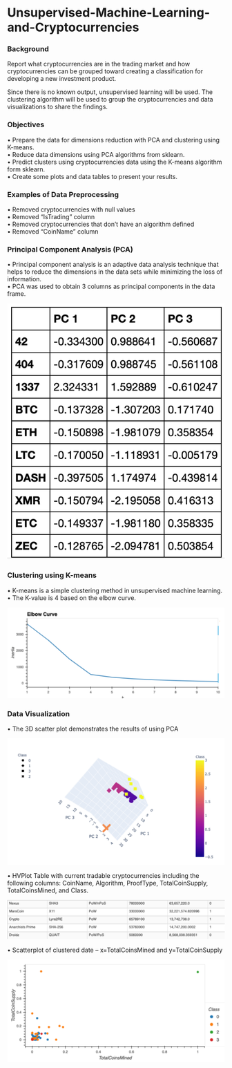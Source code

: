 # Unsupervised-Machine-Learning-and-Cryptocurrencies

### Background

Report what cryptocurrencies are in the trading market and how cryptocurrencies can be grouped toward creating a classification for developing a new investment product.

Since there is no known output, unsupervised learning will be used. The clustering algorithm will be used to group the cryptocurrencies and data visualizations to share the findings.

### Objectives

•	Prepare the data for dimensions reduction with PCA and clustering using K-means. <br/>
•	Reduce data dimensions using PCA algorithms from sklearn. <br/>
•	Predict clusters using cryptocurrencies data using the K-means algorithm form sklearn. <br/>
•	Create some plots and data tables to present your results. <br/>

### Examples of Data Preprocessing

•	Removed cryptocurrencies with null values <br/>
•	Removed “IsTrading” column <br/>
•	Removed cryptocurrencies that don’t have an algorithm defined <br/>
•	Removed “CoinName” column <br/>

### Principal Component Analysis (PCA)

•	Principal component analysis is an adaptive data analysis technique that helps to reduce the dimensions in the data sets while minimizing the loss of information. <br/>
•	PCA was used to obtain 3 columns as principal components in the data frame. <br/>

![1](https://github.com/Samira786/Unsupervised-Machine-Learning-and-Cryptocurrencies/blob/master/images/PCA-18.png)

### Clustering using K-means

•	K-means is a simple clustering method in unsupervised machine learning. <br/>
•	The K-value is 4 based on the elbow curve. <br/>

![2](https://github.com/Samira786/Unsupervised-Machine-Learning-and-Cryptocurrencies/blob/master/images/elbowcurve-18.png)

### Data Visualization

•	The 3D scatter plot demonstrates the results of using PCA <br/>

![3](https://github.com/Samira786/Unsupervised-Machine-Learning-and-Cryptocurrencies/blob/master/images/scatterplot-18.png)

•	HVPlot Table with current tradable cryptocurrencies including the following columns: CoinName, Algorithm, ProofType, TotalCoinSupply, TotalCoinsMined, and Class. <br/>

![4](https://github.com/Samira786/Unsupervised-Machine-Learning-and-Cryptocurrencies/blob/master/images/HVPlot-18.png)

•	Scatterplot of clustered date – x=TotalCoinsMined and y=TotalCoinSupply <br/>

![5](https://github.com/Samira786/Unsupervised-Machine-Learning-and-Cryptocurrencies/blob/master/images/scatterplot2D-18.png)
